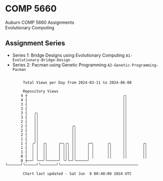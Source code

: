 # COMP 5660
Auburn COMP 5660 Assignments  
Evolutionary Computing

## Assignment Series
- Series 1: Bridge Designs using Evolutionary Computing `A1-Evolutionary-Bridge-Design`
- Series 2: Pacman using Genetic Programming `A2-Genetic-Programming-Pacman`

```

        Total Views per Day from 2024-03-11 to 2024-06-08

        Repository Views
       4 ┼                                           ╭╮
       4 ┤                                           ││
       3 ┤                                           ││
       3 ┤                                           ││
       3 ┤   ╭╮                                      ││
       3 ┤   ││                                      ││
       2 ┤   ││                                      ││
       2 ┤   ││               ╭╮                     ││
       2 ┤   ││               ││                     ││
       2 ┤   ││               ││                     ││
       1 ┤   ││               ││                     ││
       1 ┤  ╭╯│  ╭╮     ╭─╮╭╮ ││     ╭─╮      ╭╮     ││       ╭╮
       1 ┤  │ │  ││     │ │││ ││     │ │      ││     ││       ││
       1 ┤  │ │  ││     │ │││ ││     │ │      ││     ││       ││
       0 ┤  │ │  ││     │ │││ ││     │ │      ││     ││       ││
       0 ┼──╯ ╰──╯╰─────╯ ╰╯╰─╯╰─────╯ ╰──────╯╰─────╯╰───────╯╰───────────────────────────────────

        Chart last updated - Sat Jun  8 00:40:00 2024 UTC
        
```
